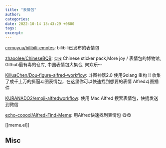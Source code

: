 ```yaml
---
title: "表情包"
author: 
categories: 
date: 2022-10-14 13:43:29 +0800
tags: 
excerpt: 
---
```





[ccmuyuu/bilibili-emotes](https://github.com/ccmuyuu/bilibili-emotes): bilibili已发布的表情包

[zhaoolee/ChineseBQB](https://github.com/zhaoolee/ChineseBQB): 🇨🇳 Chinese sticker pack,More joy / 表情包的博物馆, Github最有毒的仓库, 中国表情包大集合, 聚欢乐～

[KilluaChen/Dou-figure-alfred-workflow](https://github.com/KilluaChen/Dou-figure-alfred-workflow): 斗图神器2.0 使用Golang 重构 !! 收集了成千上万的撕逼斗图表情包，在这里你可以快速找到想要的表情 Alfred斗图插件

[KURANADO2/emoji-alfredworkflow](https://github.com/KURANADO2/emoji-alfredworkflow): 使用 Mac Alfred 搜索表情包，快捷发送到微信

[echo-cooool/Alfred-Find-Meme](https://github.com/echo-cooool/Alfred-Find-Meme): 用Alfred快速找到表情包 😋😋

[[meme.el]]


## Misc








